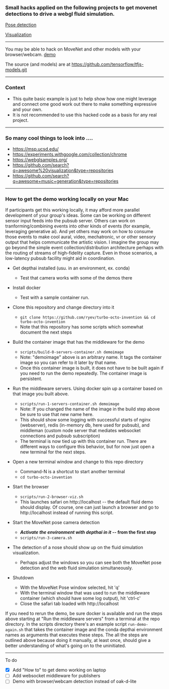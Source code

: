### Small hacks applied on the following projects to get movenet detections to drive a webgl fluid simulation.
  [Pose detection](https://github.com/geaxgx/depthai_movenet)
  
  [Visualization](https://github.com/PavelDoGreat/WebGL-Fluid-Simulation)

---

You may be able to hack on MoveNet and other models with your browser/webcam.
[demo](https://storage.googleapis.com/tfjs-models/demos/pose-detection/index.html?model=movenet)

The source (and models) are at https://github.com/tensorflow/tfjs-models.git

---

### Context
* This quite basic example is just to help show how one might leverage and connect ome good work out there to make something expressive and your own.
* It is not recommended to use this hacked code as a basis for any real project.

---

### So many cool things to look into ....
* https://msp.ucsd.edu/
* https://experiments.withgoogle.com/collection/chrome
* https://webglsamples.org/
* https://github.com/search?q=awesome%20visualization&type=repositories
* https://github.com/search?q=awesome+music+generation&type=repositories

---
### How to get the demo working locally on your Mac
If participants get this working locally, it may afford more parallel development of your group's ideas.  Some can be working on different sensor input feeds into the pubsub server.  Others can work on tranforming/combining events into other kinds of events (for example, leveraging generative ai).  And yet others may work on how to consume those events to make cool aural, video, mechatronic, vr or other sensory output that helps communicate the artistic vision. I imagine the group may go beyond the simple event collection/distribution architecture perhaps with the routing of streams of high-fidelity capture.  Even in those scenarios, a low-latency pubsub facility might aid in coordination.  
* Get depthai installed (usu. in an environment, ex. conda)
  * Test that camera works with some of the demos there
* Install docker
  * Test with a sample container run.   
* Clone this repository and change directory into it
  * `git clone https://github.com/ryev/turbo-octo-invention && cd turbo-octo-invention`
  * Note that this repository has some scripts which somewhat document the next steps
* Build the container image that has the middleware for the demo
  * `scripts/build-0-servers-container.sh demoimage`
  * Note: "demoimage" above is an arbitrary name.  It tags the container image so you can refer to it later by that name.
  * Once this container image is built, it does not have to be built again if you need to run the demo repeatedly.  The container image is persistent.
* Run the middleware servers.  Using docker spin up a container based on that image you built above.
  * `scripts/run-1-servers-container.sh demoimage`
  * Note: If you changed the name of the image in the build step above be sure to use that new name here.
  * This should show some logging with successful starts of nginx (webserver), redis (in-memory db, here used for pubsub), and middleman (custom node server that mediates websocket connections and pubsub subscription)
  * The terminal is now tied up with this container run.  There are different ways to configure this behavior, but for now just open a new terminal for the next steps.
* Open a new terminal window and change to this repo directory
  * Command-N is a shortcut to start another terminal
  * `cd turbo-octo-invention`
* Start the browser
  *  `scripts/run-2-browser-viz.sh`
  *  This launches safari on http://localhost -- the default fluid demo should display.  Of course, one can just launch a browser and go to http://localhost instead of running this script.
* Start the MoveNet pose camera detection
  * **_Activate the environment with depthai in it_ -- from the first step**
  * `scripts/run-3-camera.sh`
* The detection of a nose should show up on the fluid simulation visualization.
  * Perhaps adjust the windows so you can see both the MoveNet pose detection and the web fluid simulation simultaneously.

* Shutdown
  * With the MoveNet Pose window selected, hit 'q'
  * With the terminal window that was used to run the middleware container (which should have some log output), hit 'ctrl-c'
  * Close the safari tab loaded with http://localhost

If you need to rerun the demo, be sure docker is available and run the steps above starting at "Run the middleware servers" from a terminal at the repo directory. In the scripts directory there's an example script `run-demo-again.sh` that takes the container image and the conda depthai environment names as arguments that executes these steps.  The all the steps are outlined above because doing it manually, at least once, should give a better understanding of what's going on to the uninitiated.

---
To do
- [x] Add "How to" to get demo working on laptop
- [ ] Add websocket middleware for publishers
- [ ] Demo with browser/webcam detection instead of oak-d-lite
